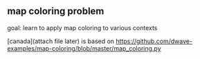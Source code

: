 ## map coloring problem

goal: learn to apply map coloring to various contexts

[canada](attach file later) is based on https://github.com/dwave-examples/map-coloring/blob/master/map_coloring.py 

